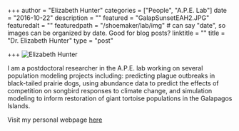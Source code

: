 +++
author = "Elizabeth Hunter"
categories = ["People", "A.P.E. Lab"]
date = "2016-10-22"
description = ""
featured = "GalapSunsetEAH2.JPG"
featuredalt = ""
featuredpath = "/shoemaker/lab/img"  # can say "date", so images can be organized by date. Good for blog posts?
linktitle = ""
title = "Dr. Elizabeth Hunter"
type = "post"

+++
![Elizabeth Hunter](/shoemaker/lab/img/EAHwithrabbit2.jpg)

I am a postdoctoral researcher in the A.P.E. lab working on several population modeling projects including: predicting plague outbreaks in black-tailed prairie dogs, using abundance data to predict the effects of competition on songbird responses to climate change, and simulation modeling to inform restoration of giant tortoise populations in the Galapagos Islands.

Visit my personal webpage [here](http://elizabethhunter.weebly.com/)
